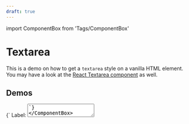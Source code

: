 ```yaml
---
draft: true
---
```


import ComponentBox from 'Tags/ComponentBox'

# Textarea

This is a demo on how to get a `textarea` style on a vanilla HTML element. You may have a look at the [React Textarea component](/uilib/components/textarea) as well.

## Demos

<ComponentBox hideCode caption="Default Textarea">
{`
<label className="dnb-form-label" htmlFor="textarea-default">Label:</label>
<textarea id="textarea-default" className="dnb-textarea" rows="2" cols="20" defaultValue="Nec litora inceptos vestibulum id interdum donec gravida nostra lacinia bibendum hendrerit porttitor volutpat nam duis nisl scelerisque sapien erat" />
`}
</ComponentBox>

<ComponentBox hideCode caption="Disabled Textarea">
{`
<label className="dnb-form-label" htmlFor="textarea-disabled">Label:</label>
<textarea id="textarea-disabled" className="dnb-textarea" rows="5" cols="33" disabled defaultValue="Nec litora inceptos vestibulum id interdum donec gravida nostra lacinia bibendum hendrerit porttitor volutpat nam duis nisl scelerisque sapien erat" />
`}
</ComponentBox>
